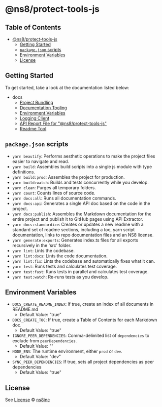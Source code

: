 # @ns8/protect-tools-js

## Table of Contents

- [@ns8/protect-tools-js](#ns8protect-tools-js)
  - [Getting Started](#getting-started)
  - [`package.json` scripts](#packagejson-scripts)
  - [Environment Variables](#environment-variables)
  - [License](#license)

## Getting Started

To get started, take a look at the documentation listed below:

- docs
  - [Project Bundling](docs/bundling.md)
  - [Documentation Tooling](docs/documentation.md)
  - [Environment Variables](docs/environment-variables.md)
  - [Logging Client](docs/logger.md)
  - [API Report File for "@ns8/protect-tools-js"](docs/project-api.md)
  - [Readme Tool](docs/readme.md)

## `package.json` scripts

- `yarn beautify`: Performs aesthetic operations to make the project files easier to navigate and read.
- `yarn build`: Assembles build scripts into a single js module with type definitions.
- `yarn build:prod`: Assembles the project for production.
- `yarn build:watch`: Builds and tests concurrently while you develop.
- `yarn clean`: Purges all temporary folders.
- `yarn count`: Counts lines of source code.
- `yarn docs:all`: Runs all documentation commands.
- `yarn docs:api`: Generates a single API doc based on the code in the project.
- `yarn docs:publish`: Assembles the Markdown documentation for the entire project and publish it to GitHub pages using API Extractor.
- `yarn docs:standardize`: Creates or updates a new readme with a standard set of readme sections, including a toc, yarn script documentation, links to repo documentation files and an NS8 license.
- `yarn generate:exports`: Generates index.ts files for all exports recursively in the 'src' folder.
- `yarn lint`: Lints the codebase.
- `yarn lint:docs`: Lints the code documentation.
- `yarn lint:fix`: Lints the codebase and automatically fixes what it can.
- `yarn test`: Runs tests and calculates test coverage.
- `yarn test:fast`: Runs tests in parallel and calculates test coverage.
- `yarn test:watch`: Re-runs tests as you develop.

## Environment Variables

- `DOCS_CREATE_README_INDEX`: If true, create an index of all documents in README.md
  - Default Value: "true"
- `DOCS_CREATE_TOC`: If true, create a Table of Contents for each Markdown doc.
  - Default Value: "true"
- `IGNORE_PEER_DEPENDENCIES`: Comma-delimited list of `dependencies` to exclude from `peerDependencies`.
  - Default Value: ""
- `NODE_ENV`: The runtime environment, either `prod` or `dev`.
  - Default Value: "dev"
- `SYNC_PEER_DEPENDENCIES`: If true, sets all project dependencies as peer dependencies
  - Default Value: "true"

## License

See [License](./LICENSE)
© [ns8inc](https://ns8.com)
